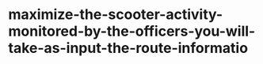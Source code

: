 # maximize-the-scooter-activity-monitored-by-the-officers-you-will-take-as-input-the-route-informatio